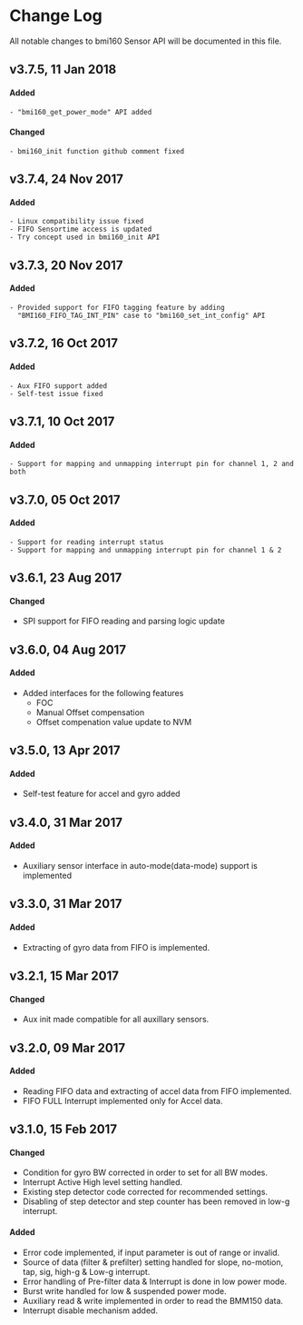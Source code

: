 # Change Log
All notable changes to bmi160 Sensor API will be documented in this file.

## v3.7.5, 11 Jan 2018
#### Added
	- "bmi160_get_power_mode" API added
#### Changed
	- bmi160_init function github comment fixed


## v3.7.4, 24 Nov 2017
#### Added
	- Linux compatibility issue fixed
	- FIFO Sensortime access is updated
	- Try concept used in bmi160_init API

## v3.7.3, 20 Nov 2017
#### Added
	- Provided support for FIFO tagging feature by adding 
	  "BMI160_FIFO_TAG_INT_PIN" case to "bmi160_set_int_config" API

## v3.7.2, 16 Oct 2017
#### Added
	- Aux FIFO support added
	- Self-test issue fixed

## v3.7.1, 10 Oct 2017
#### Added
	- Support for mapping and unmapping interrupt pin for channel 1, 2 and both
	
## v3.7.0, 05 Oct 2017
#### Added
	- Support for reading interrupt status
	- Support for mapping and unmapping interrupt pin for channel 1 & 2
	
## v3.6.1, 23 Aug 2017
#### Changed
* SPI support for FIFO reading and parsing logic update

## v3.6.0, 04 Aug 2017
#### Added
* Added interfaces for the following features 
     - FOC
     - Manual Offset compensation
     - Offset compenation value update to NVM

## v3.5.0, 13 Apr 2017

#### Added
* Self-test feature for accel and gyro added

## v3.4.0, 31 Mar 2017

#### Added
* Auxiliary sensor interface in auto-mode(data-mode) support is implemented

## v3.3.0, 31 Mar 2017

#### Added
* Extracting of gyro data from FIFO is implemented.

## v3.2.1, 15 Mar 2017

#### Changed
* Aux init made compatible for all auxillary sensors.

## v3.2.0, 09 Mar 2017

#### Added
* Reading FIFO data and extracting of accel data from FIFO implemented.
* FIFO FULL Interrupt implemented only for Accel data.

## v3.1.0, 15 Feb 2017

#### Changed
* Condition for gyro BW corrected in order to set for all BW modes.
* Interrupt Active High level setting handled.
* Existing step detector code corrected for recommended settings.
* Disabling of step detector and step counter has been removed in low-g interrupt.

#### Added
* Error code implemented, if input parameter is out of range or invalid.
* Source of data (filter & prefilter) setting handled for slope, no-motion, tap, sig, high-g & Low-g interrupt.
* Error handling of Pre-filter data & Interrupt is done in low power mode. 
* Burst write handled for low & suspended power mode.
* Auxiliary read & write implemented in order to read the BMM150 data.
* Interrupt disable mechanism added.


